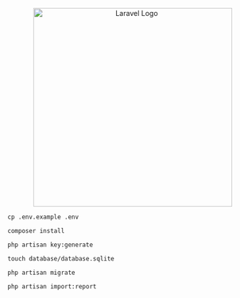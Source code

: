 <p align="center"><a href="https://laravel.com" target="_blank"><img src="https://raw.githubusercontent.com/laravel/art/master/logo-lockup/5%20SVG/2%20CMYK/1%20Full%20Color/laravel-logolockup-cmyk-red.svg" width="400" alt="Laravel Logo"></a></p>

```
cp .env.example .env
```

```
composer install 
```

```
php artisan key:generate 
```

```
touch database/database.sqlite
```

```
php artisan migrate
```

```
php artisan import:report
```

